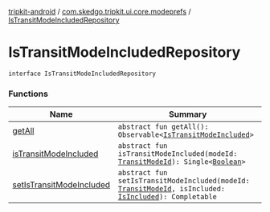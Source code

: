 [tripkit-android](../../index.md) / [com.skedgo.tripkit.ui.core.modeprefs](../index.md) / [IsTransitModeIncludedRepository](./index.md)

# IsTransitModeIncludedRepository

`interface IsTransitModeIncludedRepository`

### Functions

| Name | Summary |
|---|---|
| [getAll](get-all.md) | `abstract fun getAll(): Observable<`[`IsTransitModeIncluded`](../-is-transit-mode-included/index.md)`>` |
| [isTransitModeIncluded](is-transit-mode-included.md) | `abstract fun isTransitModeIncluded(modeId: `[`TransitModeId`](../-transit-mode-id.md)`): Single<`[`Boolean`](https://kotlinlang.org/api/latest/jvm/stdlib/kotlin/-boolean/index.html)`>` |
| [setIsTransitModeIncluded](set-is-transit-mode-included.md) | `abstract fun setIsTransitModeIncluded(modeId: `[`TransitModeId`](../-transit-mode-id.md)`, isIncluded: `[`IsIncluded`](../-is-included.md)`): Completable` |
